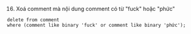 16. Xoá comment mà nội dung comment có từ "fuck" hoặc "phức"
```
delete from comment
where (comment like binary 'fuck' or comment like binary 'phức');
```

